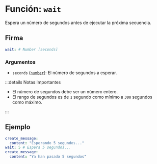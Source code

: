 # Función: `wait`

Espera un número de segundos antes de ejecutar la próxima secuencia.

## Firma

```yml
wait: # Number [seconds]
```

### Argumentos

- `seconds` ([`number`][Number]): El número de segundos a esperar.

:::details Notas Importantes

- El número de segundos debe ser un número entero.
- El rango de segundos es de `1` segundo como mínimo a `300` segundos como máximo.

:::

## Ejemplo

```yml
create_message:
  content: "Esperando 5 segundos..."
wait: 5 # Espera 5 segundos...
create_message:
  content: "Ya han pasado 5 segundos"
```

[Number]: /es/learning/data-types#numeros-number
